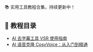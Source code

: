 # 

📚 实用工具教程合集，持续更新中！

## 📖 教程目录

- [AI 去字幕工具 VSR 使用指南](1.AI去字幕-VSR.md)
- [AI 语音克隆 CosyVoice：从入门到精通](2.AI语音克隆cosyvoice——从入门到精通：.md)

